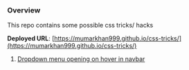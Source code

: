 ### Overview
This repo contains some possible css tricks/ hacks

**Deployed URL**: [https://mumarkhan999.github.io/css-tricks/](https://mumarkhan999.github.io/css-tricks/)

1. [Dropdown menu opening on hover in navbar](dropdown_in_the_nav_on_hover/index.html)
